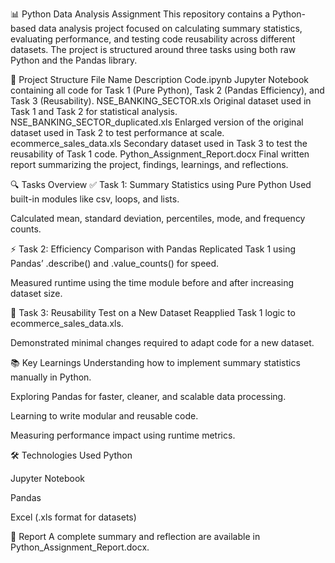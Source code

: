 📊 Python Data Analysis Assignment
This repository contains a Python-based data analysis project focused on calculating summary statistics, evaluating performance, and testing code reusability across different datasets. The project is structured around three tasks using both raw Python and the Pandas library.

📁 Project Structure
File Name	Description
Code.ipynb	Jupyter Notebook containing all code for Task 1 (Pure Python), Task 2 (Pandas Efficiency), and Task 3 (Reusability).
NSE_BANKING_SECTOR.xls	Original dataset used in Task 1 and Task 2 for statistical analysis.
NSE_BANKING_SECTOR_duplicated.xls	Enlarged version of the original dataset used in Task 2 to test performance at scale.
ecommerce_sales_data.xls	Secondary dataset used in Task 3 to test the reusability of Task 1 code.
Python_Assignment_Report.docx	Final written report summarizing the project, findings, learnings, and reflections.

🔍 Tasks Overview
✅ Task 1: Summary Statistics using Pure Python
Used built-in modules like csv, loops, and lists.

Calculated mean, standard deviation, percentiles, mode, and frequency counts.

⚡ Task 2: Efficiency Comparison with Pandas
Replicated Task 1 using Pandas’ .describe() and .value_counts() for speed.

Measured runtime using the time module before and after increasing dataset size.

🔄 Task 3: Reusability Test on a New Dataset
Reapplied Task 1 logic to ecommerce_sales_data.xls.

Demonstrated minimal changes required to adapt code for a new dataset.

📚 Key Learnings
Understanding how to implement summary statistics manually in Python.

Exploring Pandas for faster, cleaner, and scalable data processing.

Learning to write modular and reusable code.

Measuring performance impact using runtime metrics.

🛠 Technologies Used
Python

Jupyter Notebook

Pandas

Excel (.xls format for datasets)

📄 Report
A complete summary and reflection are available in Python_Assignment_Report.docx.
